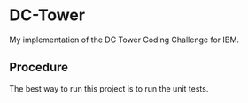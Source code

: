 # DC-Tower
My implementation of the DC Tower Coding Challenge for IBM.

## Procedure 
The best way to run this project is to run the unit tests.


